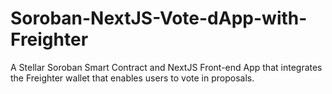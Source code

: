 # Soroban-NextJS-Vote-dApp-with-Freighter
A Stellar Soroban Smart Contract and NextJS Front-end App that integrates the Freighter wallet that enables users to vote in proposals.

